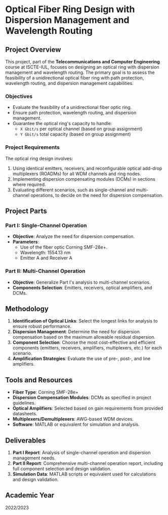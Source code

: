 # Optical Fiber Ring Design with Dispersion Management and Wavelength Routing

## Project Overview

This project, part of the **Telecommunications and Computer Engineering** course at ISCTE-IUL, focuses on designing an optical ring with dispersion management and wavelength routing. The primary goal is to assess the feasibility of a unidirectional optical fiber ring with path protection, wavelength routing, and dispersion management capabilities.

### Objectives

- Evaluate the feasibility of a unidirectional fiber optic ring.
- Ensure path protection, wavelength routing, and dispersion management.
- Guarantee the optical ring's capacity to handle:
  - `X Gbit/s` per optical channel (based on group assignment)
  - `Y Gbit/s` total capacity (based on group assignment)

### Project Requirements

The optical ring design involves:

1. Using identical emitters, receivers, and reconfigurable optical add-drop multiplexers (ROADMs) for all WDM channels and ring nodes.
2. Implementing dispersion compensating modules (DCMs) in sections where required.
3. Evaluating different scenarios, such as single-channel and multi-channel operations, to decide on the need for dispersion compensation.

## Project Parts

### Part I: Single-Channel Operation

- **Objective**: Analyze the need for dispersion compensation.
- **Parameters**:
  - Use of the fiber optic Corning SMF-28e+.
  - Wavelength: 1554.13 nm
  - Emitter A and Receiver A

### Part II: Multi-Channel Operation

- **Objective**: Generalize Part I's analysis to multi-channel scenarios.
- **Components Selection**: Emitters, receivers, optical amplifiers, and DCMs.

## Methodology

1. **Identification of Optical Links**: Select the longest links for analysis to ensure robust performance.
2. **Dispersion Management**: Determine the need for dispersion compensation based on the maximum allowable residual dispersion.
3. **Component Selection**: Choose the most cost-effective and efficient components (emitters, receivers, amplifiers, multiplexers, etc.) for each scenario.
4. **Amplification Strategies**: Evaluate the use of pre-, post-, and line amplifiers.

## Tools and Resources

- **Fiber Type**: Corning SMF-28e+
- **Dispersion Compensation Modules**: DCMs as specified in project guidelines.
- **Optical Amplifiers**: Selected based on gain requirements from provided datasheets.
- **Multiplexers/Demultiplexers**: AWG-based WDM devices.
- **Software**: MATLAB or equivalent for simulation and analysis.

## Deliverables

1. **Part I Report**: Analysis of single-channel operation and dispersion management needs.
2. **Part II Report**: Comprehensive multi-channel operation report, including full component selection and design validation.
3. **Simulation Data**: MATLAB scripts or equivalent used for calculations and design validation.


## Academic Year

2022/2023

